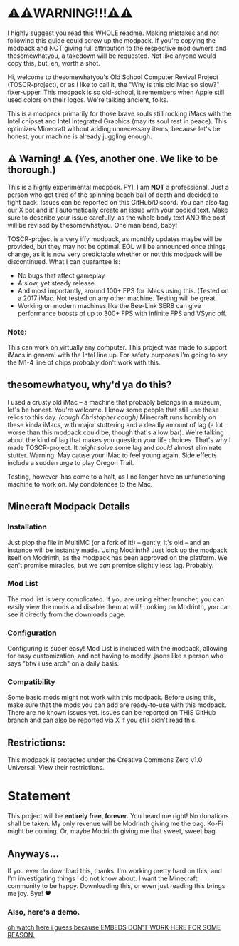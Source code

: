 # ⚠️⚠️WARNING!!!⚠️⚠️
I highly suggest you read this WHOLE readme. Making mistakes and not following this guide could screw up the modpack. If you're copying the modpack and NOT giving full attribution to the respective mod owners and thesomewhatyou, a takedown will be requested. Not like anyone would copy this, but, eh, worth a shot.

Hi, welcome to thesomewhatyou's Old School Computer Revival Project (TOSCR-project), or as I like to call it, the "Why is this old Mac so slow?" fixer-upper.
This modpack is so old-school, it remembers when Apple still used colors on their logos. We're talking ancient, folks.

This is a modpack primarily for those brave souls still rocking iMacs with the Intel chipset and Intel Integrated Graphics (may its soul rest in peace). This optimizes Minecraft without adding unnecessary items, because let's be honest, your machine is already juggling enough.

## ⚠️ Warning! ⚠️ (Yes, another one. We like to be thorough.)

This is a highly experimental modpack. FYI, I am **NOT** a professional. Just a person who got tired of the spinning beach ball of death and decided to fight back. Issues can be reported on this GitHub/Discord. You can also tag our [X](x.com/TOSCR_project) bot and it'll automatically create an issue with your bodied text. Make sure to describe your issue carefully, as the whole body text AND the post will be revised by thesomewhatyou. One man band, baby!

TOSCR-project is a very iffy modpack, as monthly updates maybe will be provided, but they may not be optimal. EOL will be announced once things change, as it is now very predictable whether or not this modpack will be discontinued. What I can guarantee is:
* No bugs that affect gameplay
* A slow, yet steady release
* And most importantly, around 100+ FPS for iMacs using this. (Tested on a 2017 iMac. Not tested on any other machine. Testing will be great.
* Working on modern machines like the Bee-Link SER8 can give performance boosts of up to 300+ FPS with infinite FPS and VSync off.
  

### Note:

This can work on virtually any computer. This project was made to support iMacs in general with the Intel line up.
For safety purposes I'm going to say the M1-4 line of chips *probably* don't work with this. 

## thesomewhatyou, why'd ya do this?

I used a crusty old iMac – a machine that probably belongs in a museum, let's be honest. You're welcome. I know some people that still use these relics to this day. _(cough Christopher cough)_ Minecraft runs horribly on these kinda iMacs, with major stuttering and a deadly amount of lag (a lot worse than this modpack could be, though that's a low bar). We're talking about the kind of lag that makes you question your life choices. That's why I made TOSCR-project. It *might* solve some lag and *could* almost eliminate stutter. Warning: May cause your iMac to feel young again. Side effects include a sudden urge to play Oregon Trail.

Testing, however, has come to a halt, as I no longer have an unfunctioning machine to work on. My condolences to the Mac.

## Minecraft Modpack Details

### Installation
Just plop the file in MultiMC (or a fork of it!) – gently, it's old – and an instance will be instantly made.
Using Modrinth? Just look up the modpack itself on Modrinth, as the modpack has been approved on the platform. We can't promise miracles, but we *can* promise slightly less lag. Probably.

### Mod List
The mod list is very complicated. If you are using either launcher, you can easily view the mods and disable them at will!
Looking on Modrinth, you can see it directly from the downloads page.

### Configuration
Configuring is super easy! Mod List is included with the modpack, allowing for easy customization, and not having to modify .jsons like a person who says "btw i use arch" on a daily basis.

### Compatibility
Some basic mods might not work with this modpack. Before using this, make sure that the mods you can add are ready-to-use with this modpack. There are no known issues yet. Issues can be reported on THIS GitHub branch and can also be reported via [X](x.com/TOSCR_project) if you still didn't read this.

## Restrictions:

This modpack is protected under the Creative Commons Zero v1.0 Universal. View their restrictions.

# Statement

This project will be **entirely free, forever.** You heard me right! No donations shall be taken. My only revenue will be Modrinth giving me the bag. Ko-Fi might be coming.
Or, maybe Modrinth giving me that sweet, sweet bag.

## Anyways...

If you ever do download this, thanks. I'm working pretty hard on this, and I'm investigating things I do not know about. I want the Minecraft community to be happy. Downloading this, or even just reading this brings me joy. Bye! ❤️

### Also, here's a demo.
[oh watch here i guess because EMBEDS DON'T WORK HERE FOR SOME REASON.](https://www.youtube.com/watch?v=OAMGxX8sMMk)
